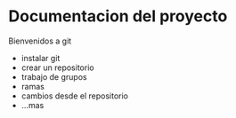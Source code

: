 # Documentacion del proyecto

Bienvenidos a git
- instalar git
- crear un repositorio
- trabajo de grupos
- ramas
- cambios desde el repositorio
- ...mas
